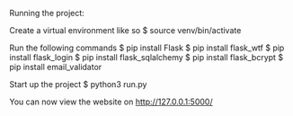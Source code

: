 Running the project:

Create a virtual environment like so
$ source venv/bin/activate

Run the following commands
$ pip install Flask
$ pip install flask_wtf
$ pip install flask_login
$ pip install flask_sqlalchemy
$ pip install flask_bcrypt
$ pip install email_validator

Start up the project
$ python3 run.py

You can now view the website on http://127.0.0.1:5000/

